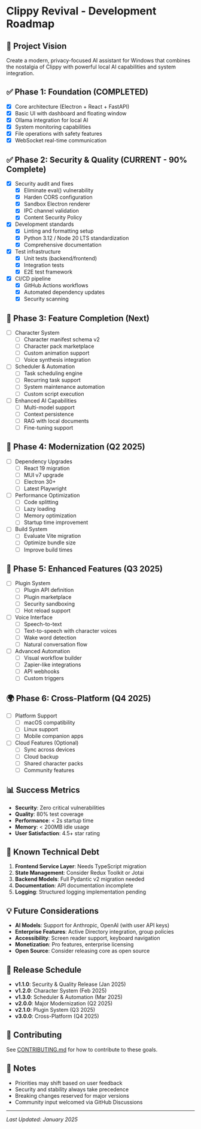 # Clippy Revival - Development Roadmap

## 🎯 Project Vision
Create a modern, privacy-focused AI assistant for Windows that combines the nostalgia of Clippy with powerful local AI capabilities and system integration.

## ✅ Phase 1: Foundation (COMPLETED)
- [x] Core architecture (Electron + React + FastAPI)
- [x] Basic UI with dashboard and floating window
- [x] Ollama integration for local AI
- [x] System monitoring capabilities
- [x] File operations with safety features
- [x] WebSocket real-time communication

## ✅ Phase 2: Security & Quality (CURRENT - 90% Complete)
- [x] Security audit and fixes
  - [x] Eliminate eval() vulnerability
  - [x] Harden CORS configuration
  - [x] Sandbox Electron renderer
  - [x] IPC channel validation
  - [x] Content Security Policy
- [x] Development standards
  - [x] Linting and formatting setup
  - [x] Python 3.12 / Node 20 LTS standardization
  - [x] Comprehensive documentation
- [x] Test infrastructure
  - [x] Unit tests (backend/frontend)
  - [x] Integration tests
  - [x] E2E test framework
- [x] CI/CD pipeline
  - [x] GitHub Actions workflows
  - [x] Automated dependency updates
  - [x] Security scanning

## 🚀 Phase 3: Feature Completion (Next)
- [ ] Character System
  - [ ] Character manifest schema v2
  - [ ] Character pack marketplace
  - [ ] Custom animation support
  - [ ] Voice synthesis integration
- [ ] Scheduler & Automation
  - [ ] Task scheduling engine
  - [ ] Recurring task support
  - [ ] System maintenance automation
  - [ ] Custom script execution
- [ ] Enhanced AI Capabilities
  - [ ] Multi-model support
  - [ ] Context persistence
  - [ ] RAG with local documents
  - [ ] Fine-tuning support

## 🔄 Phase 4: Modernization (Q2 2025)
- [ ] Dependency Upgrades
  - [ ] React 19 migration
  - [ ] MUI v7 upgrade
  - [ ] Electron 30+
  - [ ] Latest Playwright
- [ ] Performance Optimization
  - [ ] Code splitting
  - [ ] Lazy loading
  - [ ] Memory optimization
  - [ ] Startup time improvement
- [ ] Build System
  - [ ] Evaluate Vite migration
  - [ ] Optimize bundle size
  - [ ] Improve build times

## 🌟 Phase 5: Enhanced Features (Q3 2025)
- [ ] Plugin System
  - [ ] Plugin API definition
  - [ ] Plugin marketplace
  - [ ] Security sandboxing
  - [ ] Hot reload support
- [ ] Voice Interface
  - [ ] Speech-to-text
  - [ ] Text-to-speech with character voices
  - [ ] Wake word detection
  - [ ] Natural conversation flow
- [ ] Advanced Automation
  - [ ] Visual workflow builder
  - [ ] Zapier-like integrations
  - [ ] API webhooks
  - [ ] Custom triggers

## 🌍 Phase 6: Cross-Platform (Q4 2025)
- [ ] Platform Support
  - [ ] macOS compatibility
  - [ ] Linux support
  - [ ] Mobile companion apps
- [ ] Cloud Features (Optional)
  - [ ] Sync across devices
  - [ ] Cloud backup
  - [ ] Shared character packs
  - [ ] Community features

## 📊 Success Metrics
- **Security**: Zero critical vulnerabilities
- **Quality**: 80% test coverage
- **Performance**: < 2s startup time
- **Memory**: < 200MB idle usage
- **User Satisfaction**: 4.5+ star rating

## 🚧 Known Technical Debt
1. **Frontend Service Layer**: Needs TypeScript migration
2. **State Management**: Consider Redux Toolkit or Jotai
3. **Backend Models**: Full Pydantic v2 migration needed
4. **Documentation**: API documentation incomplete
5. **Logging**: Structured logging implementation pending

## 💡 Future Considerations
- **AI Models**: Support for Anthropic, OpenAI (with user API keys)
- **Enterprise Features**: Active Directory integration, group policies
- **Accessibility**: Screen reader support, keyboard navigation
- **Monetization**: Pro features, enterprise licensing
- **Open Source**: Consider releasing core as open source

## 📅 Release Schedule
- **v1.1.0**: Security & Quality Release (Jan 2025)
- **v1.2.0**: Character System (Feb 2025)
- **v1.3.0**: Scheduler & Automation (Mar 2025)
- **v2.0.0**: Major Modernization (Q2 2025)
- **v2.1.0**: Plugin System (Q3 2025)
- **v3.0.0**: Cross-Platform (Q4 2025)

## 🤝 Contributing
See [CONTRIBUTING.md](CONTRIBUTING.md) for how to contribute to these goals.

## 📝 Notes
- Priorities may shift based on user feedback
- Security and stability always take precedence
- Breaking changes reserved for major versions
- Community input welcomed via GitHub Discussions

---
*Last Updated: January 2025*